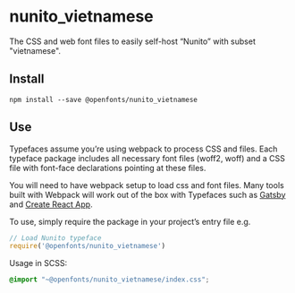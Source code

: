 
# nunito_vietnamese

The CSS and web font files to easily self-host “Nunito” with subset "vietnamese".

## Install

`npm install --save @openfonts/nunito_vietnamese`

## Use

Typefaces assume you’re using webpack to process CSS and files. Each typeface
package includes all necessary font files (woff2, woff) and a CSS file with
font-face declarations pointing at these files.

You will need to have webpack setup to load css and font files. Many tools built
with Webpack will work out of the box with Typefaces such as [Gatsby](https://github.com/gatsbyjs/gatsby)
and [Create React App](https://github.com/facebookincubator/create-react-app).

To use, simply require the package in your project’s entry file e.g.

```javascript
// Load Nunito typeface
require('@openfonts/nunito_vietnamese')
```

Usage in SCSS:
```scss
@import "~@openfonts/nunito_vietnamese/index.css";
```
